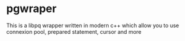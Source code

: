 # pgwraper

This is a libpq wrapper written in modern c++ which allow you to use connexion pool, prepared statement, cursor and more